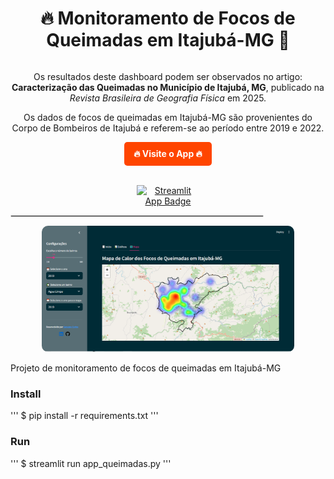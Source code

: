 <div style="text-align: center;">
  <h1 style="display: inline-block; font-size: 2em;">🔥 Monitoramento de Focos de Queimadas em Itajubá-MG 🚒</h1>

  <p>
    Os resultados deste dashboard podem ser observados no artigo:  
    <strong>Caracterização das Queimadas no Município de Itajubá, MG</strong>, publicado na  
    <em>Revista Brasileira de Geografia Física</em> em 2025.
  </p>

  <p>
    Os dados de focos de queimadas em Itajubá-MG são provenientes do Corpo de Bombeiros de Itajubá e  
    referem-se ao período entre 2019 e 2022.  
  </p>

  <p>
    <a href="https://appqueimadas.streamlit.app/" target="_blank" 
       style="display: inline-block; background-color: #ff4500; color: white; padding: 10px 15px; 
              border-radius: 5px; text-decoration: none; font-weight: bold;">
      🔥 Visite o App 🔥
    </a>
  </p>

  <br>

  <a href="https://appqueimadas.streamlit.app/">
    <img src="https://static.streamlit.io/badges/streamlit_badge_black_white.svg" 
         alt="Streamlit App Badge" style="max-width: 100px;"/>
  </a>

  <hr style="border: 1px solid #ddd; width: 80%;">

  <img src="https://github.com/geovanecarlos/app_queimadas/blob/main/dataset/fig_mapa.png?raw=true" 
       alt="Mapa de Focos de Queimadas" style="max-width: 80%; border-radius: 10px;"/>
</div>


Projeto de monitoramento de focos de queimadas em Itajubá-MG

### Install
''' 
$ pip install -r requirements.txt
'''

### Run
'''
$ streamlit run app_queimadas.py
'''